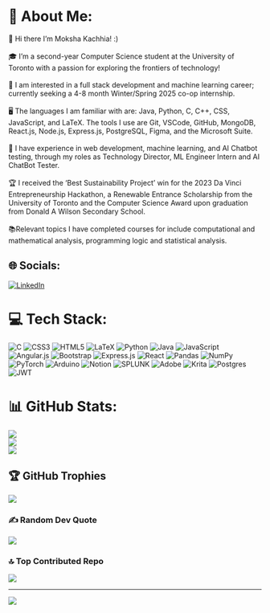 # 💫 About Me:
🙌 Hi there I’m Moksha Kachhia! :)<br><br>🎓 I’m a second-year Computer Science student at the University of Toronto with a passion for exploring the frontiers of technology!<br><br>🎯 I am interested in a full stack development and machine learning career; currently seeking a 4-8 month Winter/Spring 2025 co-op internship.<br><br>🖥️ The languages I am familiar with are: Java, Python, C, C++, CSS, JavaScript, and LaTeX. The tools I use are Git, VSCode, GitHub, MongoDB, React.js, Node.js, Express.js, PostgreSQL, Figma, and the Microsoft Suite.<br><br>💼 I have experience in web development, machine learning, and AI Chatbot testing, through my roles as Technology Director, ML Engineer Intern and AI ChatBot Tester.<br><br>🏆 I received the ‘Best Sustainability Project’ win for the 2023 Da Vinci Entrepreneurship Hackathon, a Renewable Entrance Scholarship from the University of Toronto and the Computer Science Award upon graduation from Donald A Wilson Secondary School.<br><br>📚Relevant topics I have completed courses for include computational and mathematical analysis, programming logic and statistical analysis.




## 🌐 Socials:
[![LinkedIn](https://img.shields.io/badge/LinkedIn-%230077B5.svg?logo=linkedin&logoColor=white)](https://www.linkedin.com/in/moksha-kachhia/) 

# 💻 Tech Stack:
![C](https://img.shields.io/badge/c-%2300599C.svg?style=flat&logo=c&logoColor=white) ![CSS3](https://img.shields.io/badge/css3-%231572B6.svg?style=flat&logo=css3&logoColor=white) ![HTML5](https://img.shields.io/badge/html5-%23E34F26.svg?style=flat&logo=html5&logoColor=white) ![LaTeX](https://img.shields.io/badge/latex-%23008080.svg?style=flat&logo=latex&logoColor=white) ![Python](https://img.shields.io/badge/python-3670A0?style=flat&logo=python&logoColor=ffdd54) ![Java](https://img.shields.io/badge/java-%23ED8B00.svg?style=flat&logo=openjdk&logoColor=white) ![JavaScript](https://img.shields.io/badge/javascript-%23323330.svg?style=flat&logo=javascript&logoColor=%23F7DF1E) ![Angular.js](https://img.shields.io/badge/angular.js-%23E23237.svg?style=flat&logo=angularjs&logoColor=white) ![Bootstrap](https://img.shields.io/badge/bootstrap-%238511FA.svg?style=flat&logo=bootstrap&logoColor=white) ![Express.js](https://img.shields.io/badge/express.js-%23404d59.svg?style=flat&logo=express&logoColor=%2361DAFB) ![React](https://img.shields.io/badge/react-%2320232a.svg?style=flat&logo=react&logoColor=%2361DAFB) ![Pandas](https://img.shields.io/badge/pandas-%23150458.svg?style=flat&logo=pandas&logoColor=white) ![NumPy](https://img.shields.io/badge/numpy-%23013243.svg?style=flat&logo=numpy&logoColor=white) ![PyTorch](https://img.shields.io/badge/PyTorch-%23EE4C2C.svg?style=flat&logo=PyTorch&logoColor=white) ![Arduino](https://img.shields.io/badge/-Arduino-00979D?style=flat&logo=Arduino&logoColor=white) ![Notion](https://img.shields.io/badge/Notion-%23000000.svg?style=flat&logo=notion&logoColor=white) ![SPLUNK](https://img.shields.io/badge/splunk-000000.svg?style=flat&logo=splunk&color=%23000000) ![Adobe](https://img.shields.io/badge/adobe-%23FF0000.svg?style=flat&logo=adobe&logoColor=white) ![Krita](https://img.shields.io/badge/Krita-203759?style=flat&logo=krita&logoColor=EEF37B) ![Postgres](https://img.shields.io/badge/postgres-%23316192.svg?style=flat&logo=postgresql&logoColor=white) ![JWT](https://img.shields.io/badge/JWT-black?style=flat&logo=JSON%20web%20tokens)
# 📊 GitHub Stats:
![](https://github-readme-stats.vercel.app/api?username=Moksha-Kachhia&theme=nightowl&hide_border=false&include_all_commits=false&count_private=false)<br/>
![](https://github-readme-streak-stats.herokuapp.com/?user=Moksha-Kachhia&theme=nightowl&hide_border=false)<br/>
![](https://github-readme-stats.vercel.app/api/top-langs/?username=Moksha-Kachhia&theme=nightowl&hide_border=false&include_all_commits=false&count_private=false&layout=compact)

## 🏆 GitHub Trophies
![](https://github-profile-trophy.vercel.app/?username=Moksha-Kachhia&theme=tokyonight&no-frame=false&no-bg=false&margin-w=4)

### ✍️ Random Dev Quote
![](https://quotes-github-readme.vercel.app/api?type=horizontal&theme=tokyonight)

### 🔝 Top Contributed Repo
![](https://github-contributor-stats.vercel.app/api?username=Moksha-Kachhia&limit=5&theme=tokyonight&combine_all_yearly_contributions=true)

---
[![](https://visitcount.itsvg.in/api?id=Moksha-Kachhia&icon=5&color=3)](https://visitcount.itsvg.in)

<!-- Proudly created with GPRM ( https://gprm.itsvg.in ) -->
